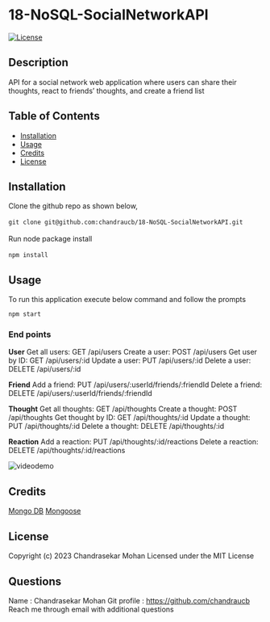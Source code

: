 # 18-NoSQL-SocialNetworkAPI

[![License](https://img.shields.io/badge/License-MIT-yellow.svg)](http://choosealicense.com/licenses/mit/)

## Description
API for a social network web application where users can share their thoughts, react to friends’ thoughts, and create a friend list

## Table of Contents
 - [Installation](#installation)
 - [Usage](#usage)
 - [Credits](#credits)
 - [License](#license)

## Installation
Clone the github repo as shown below, <br/><br/> ``` git clone git@github.com:chandraucb/18-NoSQL-SocialNetworkAPI.git ``` <br/><br/> Run node package install <br/><br/> ``` npm install ```

## Usage
To run this application execute below command and follow the prompts 

```npm start ``` 
### End points
**User**
    Get all users:        GET /api/users
    Create a user:        POST /api/users
    Get user by ID:       GET /api/users/:id
    Update a user:        PUT /api/users/:id
    Delete a user:        DELETE /api/users/:id

    
**Friend**
    Add a friend:         PUT /api/users/:userId/friends/:friendId
    Delete a friend:      DELETE /api/users/:userId/friends/:friendId

**Thought**
    Get all thoughts:     GET /api/thoughts
    Create a thought:     POST /api/thoughts
    Get thought by ID:    GET /api/thoughts/:id
    Update a thought:     PUT /api/thoughts/:id
    Delete a thought:     DELETE /api/thoughts/:id

**Reaction**
    Add a reaction:       PUT /api/thoughts/:id/reactions
    Delete a reaction:    DELETE /api/thoughts/:id/reactions 


![videodemo](../assets/images/video_demo.gif) 

## Credits

[Mongo DB](https://www.mongodb.com/developer/languages/javascript/tutorials/)
[Mongoose](https://mongoosejs.com/docs/guide.html)

## License
Copyright (c) 2023 Chandrasekar Mohan
Licensed under the MIT License

## Questions 
  Name : Chandrasekar Mohan 
  Git profile : https://github.com/chandraucb 
  Reach me through email with additional questions

